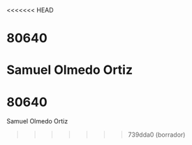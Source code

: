 <<<<<<< HEAD
# 80640

Samuel Olmedo Ortiz
=======
# 80640

Samuel Olmedo Ortiz
>>>>>>> 739dda0 (borrador)
